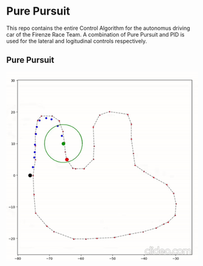 # Pure Pursuit 

This repo contains the entire Control Algorithm for the autonomus driving car of the Firenze Race Team. A combination of Pure Pursuit and PID is used for the lateral and logitudinal controls respectively.

## Pure Pursuit

![Pure Purssuit Visualization](docs/pp_visual.gif "Visualization of the algorithm")

